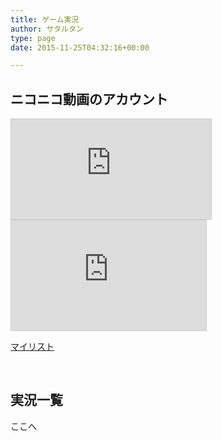 ```yaml
---
title: ゲーム実況
author: サタルタン
type: page
date: 2015-11-25T04:32:16+00:00

---
```

## ニコニコ動画のアカウント

<iframe style="border: solid 1px #CCC;" src="http://ext.nicovideo.jp/thumb_user/892723" width="320" height="160" frameborder="0" scrolling="no"></iframe>
  
<iframe style="border: solid 1px #CCC;" src="http://ext.nicovideo.jp/thumb_community/co1073448" width="312" height="176" frameborder="0" scrolling="no"><a href="http://com.nicovideo.jp/community/co1073448">【ニコニコ動画】SATARUTAN results from SATARUTAN！！！</a></iframe>

[マイリスト][1]

&nbsp;

## 実況一覧

ここへ

 [1]: http://www.nicovideo.jp/mylist/53215132